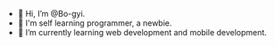 - 👋 Hi, I’m @Bo-gyi.
- 👀 I'm self learning programmer, a newbie.
- 🌱 I’m currently learning web development and mobile development.

<!---
Bo-gyi/Bo-gyi is a ✨ special ✨ repository because its `README.md` (this file) appears on your GitHub profile.
You can click the Preview link to take a look at your changes.
--->
